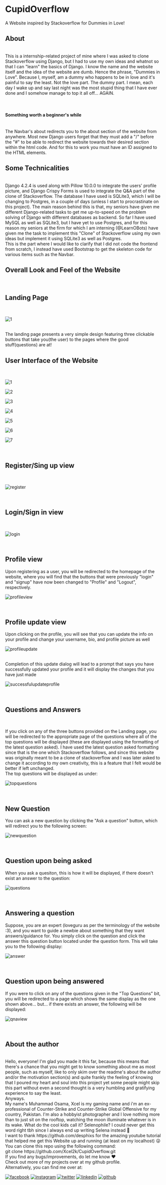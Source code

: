 # CupidOverflow

A Website inspired by Stackoverflow for Dummies in Love!

<h2>About</h2>
<br>
This is a internship-related project of mine where I was asked to clone Stackoverflow using Django, but I had to use my own ideas and whatnot so that I can "learn" the basics
of Django. I know the name and the website itself and the idea of the website are dumb. Hence the phrase, "Dummies in Love". Because I, myself, am a dummy who happens to be in
love and it's painful to say the least. Not the love part. The dummy part. I mean, each day I wake up and say last night was the most stupid thing that I have ever done 
and I somehow manage to top it all off... AGAIN. 
<br>
<br>
<br>
<h4>Something worth a beginner's while</h4>
<br>
The Navbar's about redirects you to the about section of the website from anywhere. Most new Django users forget that they must add a "/" before the "#" to be able to redirect the website towards 
their desired section within the html code. And for this to work you must have an ID assigned to the HTML elements. 


<br>
<h2>Some Technicalities</h2>
<br>
Django 4.2.4 is used along with Pillow 10.0.0 to integrate the users' profile picture, and Django Crispy Forms is used to integrate the Q&A part of the clone of Stackoverflow.
The database I have used is SQLite3, which I will be changing to Postgres, in a couple of days (unless I start to procrastinate on this project). The main reason behind this is that,
my seniors have given me different Django-related tasks to get me up-to-speed on the problem solving of Django with different databases as backend. So far I have used MySQL as well as SQLite3,
but I have yet to use Postgres, and for this reason my seniors at the firm for which I am interning (@LearnOBots) have given me the task to implement this "Clone" of Stackoverflow using my own
ideas but implement it using SQLite3 as well as Postgres. 
<br>
This is the part where I would like to clarify that I did not code the frontend from scratch, I instead have used Bootstrap to get the skeleton code for various items such as the Navbar.
<br>
<h2>Overall Look and Feel of the Website</h2>
<br>
<h2>Landing Page</h2>
<br>

![1](https://github.com/Xcel2k/CupidOverflow/assets/79083282/8c4dd8f5-f55b-4b0b-bd15-38572884e2cc)


<br>
The landing page presents a very simple design featuring three clickable buttons that take you(the user) to the pages where the good stuff(questions) are at!
<h2>User Interface of the Website</h2>
<br>


![1](https://github.com/Xcel2k/CupidOverflow/assets/79083282/7b2ac608-8aca-4d4c-b295-d01a105d7d65)


![2](https://github.com/Xcel2k/CupidOverflow/assets/79083282/be28911b-7012-48ce-8233-510d4d94fa45)


![3](https://github.com/Xcel2k/CupidOverflow/assets/79083282/5a9d5e50-9f28-4203-9e6b-411b437feb88)

![4](https://github.com/Xcel2k/CupidOverflow/assets/79083282/72746ed0-56fc-4055-81b8-d29e720e2748)


![5](https://github.com/Xcel2k/CupidOverflow/assets/79083282/d4283c8e-3ce8-4282-a4fe-c3c6deeb4a54)


![6](https://github.com/Xcel2k/CupidOverflow/assets/79083282/5d49c907-d944-4f6d-931a-f41c999999fd)


![7](https://github.com/Xcel2k/CupidOverflow/assets/79083282/143ebe3c-9b35-4e82-960e-bd69159a949d)


<br>

<h2>Register/Sing up view</h2>
<br>


![register](https://github.com/Xcel2k/CupidOverflow/assets/79083282/5f402524-b31a-4fe0-b874-15101ae11ab8)



<br>
<h2>Login/Sign in view</h2>
<br>

![login](https://github.com/Xcel2k/CupidOverflow/assets/79083282/1ccd31b4-ebda-4ce9-8066-22943467ed86)


<br>

<h2>Profile view</h2>
Upon registering as a user, you will be redirected to the homepage of the website, where you will find that the buttons that were previously "login" and "signup" have now been changed to 
"Profile" and "Logout", respectively.
<br>


![profileview](https://github.com/Xcel2k/CupidOverflow/assets/79083282/85fb67e6-2594-4d31-8f2d-8a15cf4e551a)


<br>
<h2>Profile update view</h2>
Upon clicking on the profile, you will see that you can update the info on your profile and change your username, bio, and profile picture as well
<br>


![profileupdate](https://github.com/Xcel2k/CupidOverflow/assets/79083282/e7e0b4b4-529e-48f2-83f4-8f7239253fd2)



<br>
Completion of this update dialog will lead to a prompt that says you have successfully updated your profile and it will display the changes that you have just made

![successfulupdateprofile](https://github.com/Xcel2k/CupidOverflow/assets/79083282/0025e5c3-55b7-4046-9904-a4f08ad499b4)


<br>
<h2>Questions and Answers</h2>
<br>

If you click on any of the three buttons provided on the Landing page, you will be redirected to the appropriate page of the questions where all of the top questions will be displayed (these are
displayed using the formatting of the latest question asked). I have used the latest question asked formatting since that is the one which Stackoverflow follows, and since this website was 
originally meant to be a clone of stackoverflow and I was later asked to change it according to my own creativity, this is a feature that I felt would be better if left unchanged.
<br>
The top questions will be displayed as under:
<br>

![topquestions](https://github.com/Xcel2k/CupidOverflow/assets/79083282/ce6e6bf4-b4e9-4642-acba-7a03a93f25b7)

<br>

<h2>New Question</h2>
You can ask a new question by clicking the "Ask a question" button, which will redirect you to the following screen:
<br>

![newquestion](https://github.com/Xcel2k/CupidOverflow/assets/79083282/52a067e4-8570-4ae8-bc8c-fbfa1206f5d7)


<br>




<h2>Question upon being asked</h2>
When you ask a quesiton, this is how it will be displayed, if there doesn't exist an answer to the question:
<br>

![questions](https://github.com/Xcel2k/CupidOverflow/assets/79083282/dd48654f-e538-4c47-b1e4-27ff9f635002)


<br>

<h2>Answering a question</h2>
Suppose, you are an expert (loveguru as per the terminology of the website :3), and you want to guide a newbie about something that they want answers/guidance for. 
You simply click on the question and click the answer this question button located under the question form. This will take you to the following display:

<br>


![answer](https://github.com/Xcel2k/CupidOverflow/assets/79083282/42b88b25-25ad-4225-8526-923957181989)




<br>



<h2>Question upon being answered</h2>
If you were to click on any of the questions given in the "Top Questions" bit, you will be redirected to a page which shows the same display as the one shown above... but... 
if there exists an answer, the following will be displayed:
<br>

![qnaview](https://github.com/Xcel2k/CupidOverflow/assets/79083282/234311fd-e19e-4ce0-82fb-327c58e861b9)


<br>

<h2>About the author</h2>

<br>
Hello, everyone! I'm glad you made it this far, because this means that there's a chance that you might get to know something about me as most people, such as myself, like to only skim over the readme's about the author and/or the motivation section(s) and quite frankly the feeling of knowing that I poured my heart and soul into this project yet some people might skip this part without even a second thought is a very humbling and gratifying experience to say the least. <br> Anyways.<br>My name's Muhammad Osama, Xcel is my gaming name and i'm an ex-professional of Counter-Strike and Counter-Strike Global Offensive for my country, Pakistan. I'm also a hobbyist photographer 
and I love nothing more than to just sit on the rooftop, watching the moon illuminate whatever is in its wake. What do the cool kids call it? Selenophile? I could never get this word right tbh since I always end up writing Selena instead 🥰
<br> 
I want to thank https://github.com/desphixs for the amazing youtube tutorial that helped me get this Website up and running (at least on my localhost) 😜
<br>
You can clone this repo using the following command:
<br>
git clone https://github.com/Xcel2k/CupidOverflow.git 
<br>
If you find any bugs/improvements, do let me know ❤️<br>
Check out more of my projects over at my github profile.
<br>
Alternatively, you can find me over at:
<br>
<!-- display the social media buttons in your README -->

[![facebook](https://github.com/shikhar1020jais1/Git-Social/blob/master/Icons/Facebook.png (Facebook))][1]
[![instagram](https://github.com/shikhar1020jais1/Git-Social/blob/master/Icons/Instagram.png (Instagram))][2]
[![twitter](https://github.com/shikhar1020jais1/Git-Social/blob/master/Icons/Twitter.png (Twitter))][3]
[![linkedin](https://github.com/shikhar1020jais1/Git-Social/blob/master/Icons/LinkedIn.png (LinkedIn))][4]
[![github](https://github.com/shikhar1020jais1/Git-Social/blob/master/Icons/Github.png (Github))][5]


<!-- To Link your profile to the media buttons -->

[1]: https://www.facebook.com/mohammad.osama1257
[2]: https://www.instagram.com/mohammad_xcel_osama
[3]: https://www.twitter.com/Xcel2k
[4]: https://www.linkedin.com/in/Xcel2k
[5]: https://www.github.com/Xcel2k

























